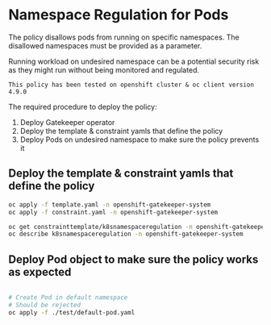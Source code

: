 # Namespace Regulation for Pods

The policy disallows pods from running on specific namespaces. The disallowed namespaces must be provided as a parameter.

Running workload on undesired namespace can be a potential security risk as they might run without being monitored and regulated.

`This policy has been tested on openshift cluster & oc client version 4.9.0`

The required procedure to deploy the policy:

1. Deploy Gatekeeper operator
3. Deploy the template & constraint yamls that define the policy
4. Deploy Pods on undesired namespace to make sure the policy prevents it

## Deploy the template & constraint yamls that define the policy

```bash
oc apply -f template.yaml -n openshift-gatekeeper-system
oc apply -f constraint.yaml -n openshift-gatekeeper-system

oc get constrainttemplate/k8snamespaceregulation -n openshift-gatekeeper-system
oc describe k8snamespaceregulation -n openshift-gatekeeper-system
```

## Deploy Pod object to make sure the policy works as expected
```bash

# Create Pod in default namespace
# Should be rejected
oc apply -f ./test/default-pod.yaml

```
